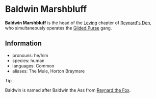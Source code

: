 # Baldwin Marshbluff

**Baldwin Marshbluff** is the head of the [Leving](../../../mote/esterfell/leving/leving.md) chapter of [Reynard's Den](../../reynards-den.md), who simultaneously operates the [Gilded Purse](../gilded-purse.md) gang.

## Information

- pronouns: he/him
- species: human
- languages: Common
- aliases: The Mule, Horton Braymare

> [!TIP]
> Baldwin is named after Baldwin the Ass from [Reynard the Fox](https://en.wikipedia.org/wiki/Reynard_the_Fox).
